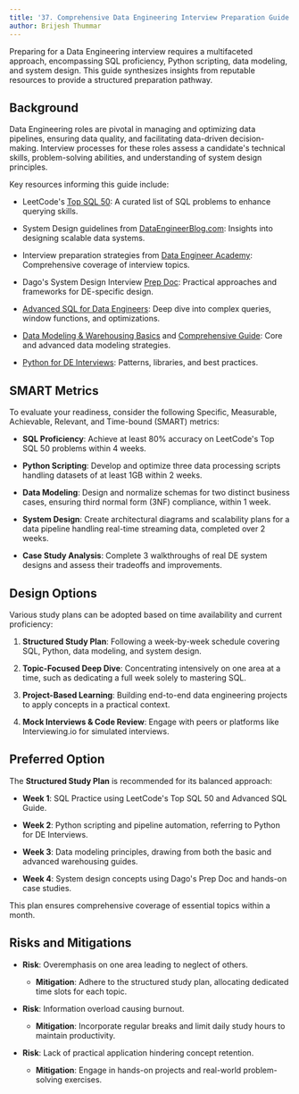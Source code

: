 ```yaml
---
title: '37. Comprehensive Data Engineering Interview Preparation Guide'\
author: Brijesh Thummar
---
```


Preparing for a Data Engineering interview requires a multifaceted approach, encompassing SQL proficiency, Python scripting, data modeling, and system design. This guide synthesizes insights from reputable resources to provide a structured preparation pathway.

## Background

Data Engineering roles are pivotal in managing and optimizing data pipelines, ensuring data quality, and facilitating data-driven decision-making. Interview processes for these roles assess a candidate's technical skills, problem-solving abilities, and understanding of system design principles.

Key resources informing this guide include:

- LeetCode's [Top SQL 50](https://leetcode.com/studyplan/top-sql-50/): A curated list of SQL problems to enhance querying skills.

- System Design guidelines from [DataEngineerBlog.com](https://dataengineerblog.com/system-design-for-data-engineers/): Insights into designing scalable data systems.

- Interview preparation strategies from [Data Engineer Academy](https://dataengineeracademy.com/module/complete-guide-to-data-engineer-interview-prep/): Comprehensive coverage of interview topics.

- Dago's System Design Interview [Prep Doc](https://docs.google.com/document/d/1pxmUuA4ulAcuQKuo4Xjk5ITyu0bb1RfjxqFrF3DW5Es/edit): Practical approaches and frameworks for DE-specific design.

- [Advanced SQL for Data Engineers](https://github.com/user-attachments/files/19792703/SQL_for_Data_Engineers_Advanced.pdf): Deep dive into complex queries, window functions, and optimizations.

- [Data Modeling & Warehousing Basics](https://github.com/user-attachments/files/19788533/Data_Modeling_Data_Warehousing_Guidelines_Basic.pdf) and [Comprehensive Guide](https://github.com/user-attachments/files/19788538/Data_Modeling_Data_Warehousing_Guidelines_Advanced.pdf): Core and advanced data modeling strategies.

- [Python for DE Interviews](https://github.com/user-attachments/files/19789320/Python_for_DE_Interviews.pdf): Patterns, libraries, and best practices.

## SMART Metrics

To evaluate your readiness, consider the following Specific, Measurable, Achievable, Relevant, and Time-bound (SMART) metrics:

- **SQL Proficiency**: Achieve at least 80% accuracy on LeetCode's Top SQL 50 problems within 4 weeks.

- **Python Scripting**: Develop and optimize three data processing scripts handling datasets of at least 1GB within 2 weeks.

- **Data Modeling**: Design and normalize schemas for two distinct business cases, ensuring third normal form (3NF) compliance, within 1 week.

- **System Design**: Create architectural diagrams and scalability plans for a data pipeline handling real-time streaming data, completed over 2 weeks.

- **Case Study Analysis**: Complete 3 walkthroughs of real DE system designs and assess their tradeoffs and improvements.

## Design Options

Various study plans can be adopted based on time availability and current proficiency:

1. **Structured Study Plan**: Following a week-by-week schedule covering SQL, Python, data modeling, and system design.

2. **Topic-Focused Deep Dive**: Concentrating intensively on one area at a time, such as dedicating a full week solely to mastering SQL.

3. **Project-Based Learning**: Building end-to-end data engineering projects to apply concepts in a practical context.

4. **Mock Interviews & Code Review**: Engage with peers or platforms like Interviewing.io for simulated interviews.

## Preferred Option

The **Structured Study Plan** is recommended for its balanced approach:

- **Week 1**: SQL Practice using LeetCode's Top SQL 50 and Advanced SQL Guide.

- **Week 2**: Python scripting and pipeline automation, referring to Python for DE Interviews.

- **Week 3**: Data modeling principles, drawing from both the basic and advanced warehousing guides.

- **Week 4**: System design concepts using Dago's Prep Doc and hands-on case studies.

This plan ensures comprehensive coverage of essential topics within a month.

## Risks and Mitigations

- **Risk**: Overemphasis on one area leading to neglect of others.

  - **Mitigation**: Adhere to the structured study plan, allocating dedicated time slots for each topic.

- **Risk**: Information overload causing burnout.

  - **Mitigation**: Incorporate regular breaks and limit daily study hours to maintain productivity.

- **Risk**: Lack of practical application hindering concept retention.

  - **Mitigation**: Engage in hands-on projects and real-world problem-solving exercises.
